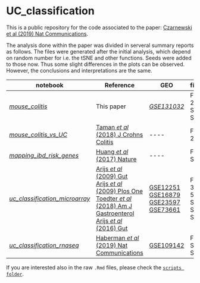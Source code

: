 # UC_classification
This is a public repository for the code associated to the paper: [Czarnewski et al (2019) Nat Communications](https://www.nature.com/articles/s41467-019-10769-x).


The analysis done within the paper was divided in serveral summary reports as follows. The files were generated after the initial analysis, which depend on random number for i.e. the tSNE and other functions. Seeds were added to those now. Thus some slight differences in the plots can be observed. However, the conclusions and interpretations are the same.

notebook | Reference | GEO | figure  
---------| ----------| ----| ------
[*mouse_colitis*](https://czarnewski.github.io/uc_classification/docs/analysis_mouse_colitis.html) | This paper | [*GSE131032*](https://www.ncbi.nlm.nih.gov/geo/query/acc.cgi?acc=GSE131032) | Fig 2a-c, S3, S4
[*mouse_colitis_vs_UC*](https://czarnewski.github.io/uc_classification/docs/mouse_colitis_vs_uc.html)|  [Taman *et al* (2018) J Crohns Colitis](https://academic.oup.com/ecco-jcc/article/12/3/327/4430591)| ----| Fig 2d-e
[*mapping_ibd_risk_genes*](https://czarnewski.github.io/uc_classification/docs/mapping_ibd_risk_genes.html)|  [Huang *et al* (2017) Nature](https://www.nature.com/articles/nature22969)| ----| Fig S5
[*uc_classification_microarray*](https://czarnewski.github.io/uc_classification/docs/uc_classification_microarray.html)|  [Arijs *et al* (2009) Gut](https://gut.bmj.com/content/58/12/1612.long)<br>[Arijs *et al* (2009) Plos One](https://journals.plos.org/plosone/article?id=10.1371/journal.pone.0007984)<br>[Toedter *et al* (2018) Am J Gastroenterol](https://insights.ovid.com/pubmed?pmid=21448149)<br>[Arijs *et al* (2016) Gut](http://gut.bmj.com/cgi/pmidlookup?view=long&pmid=27802155)| [GSE12251](https://www.ncbi.nlm.nih.gov/geo/query/acc.cgi?acc=GSE12251)<br>[GSE16879](https://www.ncbi.nlm.nih.gov/geo/query/acc.cgi?acc=GSE16879)<br>[GSE23597](https://www.ncbi.nlm.nih.gov/geo/query/acc.cgi?acc=GSE23597)<br>[GSE73661](https://www.ncbi.nlm.nih.gov/geo/query/acc.cgi?acc=GSE73661)| Fig 1, 3, 4, 5, S1, S6, S7, S8
[*uc_classification_rnaseq*](https://czarnewski.github.io/uc_classification/docs/uc_classification_rnaseq.html)| [Haberman *et al* (2019) Nat Communications](https://www.nature.com/articles/s41467-018-07841-3)| [GSE109142](https://www.ncbi.nlm.nih.gov/geo/query/acc.cgi?acc=GSE109142)| Fig 5, S8, S9


If you are interested also in the raw `.Rmd` files, please check the [`scripts folder`](https://github.com/czarnewski/uc_classification/tree/master/scripts).

